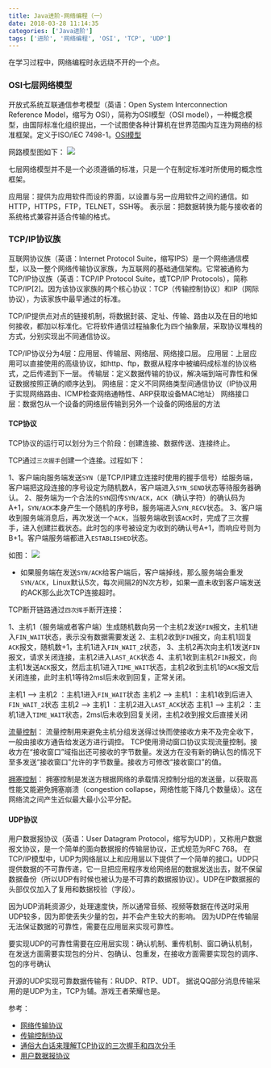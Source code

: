 ```yaml
---
title: Java进阶-网络编程（一）
date: 2018-03-28 11:14:35
categories: ['Java进阶']
tags: ['进阶', '网络编程', 'OSI', 'TCP', 'UDP']
---
```


在学习过程中，网络编程时永远绕不开的一个点。
### OSI七层网络模型
开放式系统互联通信参考模型（英语：Open System Interconnection Reference Model，缩写为 OSI），简称为OSI模型（OSI model），一种概念模型，由国际标准化组织提出，一个试图使各种计算机在世界范围内互连为网络的标准框架。定义于ISO/IEC 7498-1。[OSI模型](https://zh.wikipedia.org/wiki/OSI%E6%A8%A1%E5%9E%8B)

网路模型图如下：
![](http://image.whhxz.smallstool.cn/20180328屏幕快照2018-03-28下午4.02.56.png)
<!-- more -->
七层网络模型并不是一个必须遵循的标准，只是一个在制定标准时所使用的概念性框架。

应用层：提供为应用软件而设的界面，以设置与另一应用软件之间的通信。如HTTP，HTTPS，FTP，TELNET，SSH等。
表示层：把数据转换为能与接收者的系统格式兼容并适合传输的格式。

### TCP/IP协议族
互联网协议族（英语：Internet Protocol Suite，缩写IPS）是一个网络通信模型，以及一整个网络传输协议家族，为互联网的基础通信架构。它常被通称为TCP/IP协议族（英语：TCP/IP Protocol Suite，或TCP/IP Protocols），简称TCP/IP[2]。因为该协议家族的两个核心协议：TCP（传输控制协议）和IP（网际协议），为该家族中最早通过的标准。

TCP/IP提供点对点的链接机制，将数据封装、定址、传输、路由以及在目的地如何接收，都加以标准化。它将软件通信过程抽象化为四个抽象层，采取协议堆栈的方式，分别实现出不同通信协议。

TCP/IP协议分为4层：应用层、传输层、网络层、网络接口层。
应用层：上层应用可以直接使用的高级协议，如http、ftp，数据从程序中被编码成标准的协议格式，之后传递到下一层。
传输层：定义数据传输的协议，解决端到端可靠性和保证数据按照正确的顺序达到。
网络层：定义不同网络类型间通信协议（IP协议用于实现网络路由、ICMP检查网络通畅性、ARP获取设备MAC地址）
网络接口层：数据包从一个设备的网络层传输到另外一个设备的网络层的方法

#### TCP协议
TCP协议的运行可以划分为三个阶段：创建连接、数据传送、连接终止。

TCP通过`三次握手`创建一个连接。过程如下：

1、客户端向服务端发送`SYN`（是TCP/IP建立连接时使用的握手信号）给服务端，客户端把这段连接的序号设定为随机数A，客户端进入`SYN_SEND`状态等待服务器确认。
2、服务端为一个合法的`SYN`回传`SYN/ACK`，`ACK`（确认字符）的确认码为A+1，`SYN/ACK`本身产生一个随机的序号B，服务端进入`SYN_RECV`状态。
3、客户端收到服务端消息后，再次发送一个`ACK`，当服务端收到该`ACK`时，完成了三次握手，进入创建拦截状态。此时包的序号被设定为收到的确认号A+1，而响应号则为B+1。客户端服务端都进入`ESTABLISHED`状态。

如图：
![](http://image.whhxz.smallstool.cn/20180328屏幕快照2018-03-28下午2.50.10.png)

* 如果服务端在发送`SYN/ACK`给客户端后，客户端掉线，那么服务端会重发`SYN/ACK`，Linux默认5次，每次间隔2的N次方秒，如果一直未收到客户端发送的ACK那么此次TCP连接超时。

TCP断开链路通过`四次挥手`断开连接：

1、主机1（服务端或者客户端）生成随机数向另一个主机2发送`FIN`报文，主机1进入`FIN_WAIT`状态，表示没有数据需要发送
2、主机2收到`FIN`报文，向主机1回复`ACK`报文，随机数+1，主机1进入`FIN_WAIT_2`状态，
3、主机2再次向主机1发送`FIN`报文，请求关闭连接，主机2进入`LAST_ACK`状态
4、主机1收到主机2`FIN`报文，向主机1发送`ACK`报文，然后主机1进入`TIME_WAIT`状态，主机2收到主机1的`ACK`报文后关闭连接，此时主机1等待2msl后未收到回复，正常关闭。

主机1 --> 主机2 ：主机1进入`FIN_WAIT`状态
主机2 --> 主机1 ：主机1收到后进入`FIN_WAIT_2`状态
主机2 --> 主机1 ：主机2进入`LAST_ACK`状态
主机1 --> 主机2 ：主机1进入`TIME_WAIT`状态，2msl后未收到回复关闭，主机2收到报文后直接关闭

[流量控制](https://en.wikipedia.org/wiki/Flow_control_(data))：
流量控制用来避免主机分组发送得过快而使接收方来不及完全收下，一般由接收方通告给发送方进行调控。
TCP使用滑动窗口协议实现流量控制。接收方在“接收窗口”域指出还可接收的字节数量。发送方在没有新的确认包的情况下至多发送“接收窗口”允许的字节数量。接收方可修改“接收窗口”的值。

[拥塞控制](https://zh.wikipedia.org/wiki/%E6%8B%A5%E5%A1%9E%E6%8E%A7%E5%88%B6)：
拥塞控制是发送方根据网络的承载情况控制分组的发送量，以获取高性能又能避免拥塞崩溃（congestion collapse，网络性能下降几个数量级）。这在网络流之间产生近似最大最小公平分配。

#### UDP协议

用户数据报协议（英语：User Datagram Protocol，缩写为UDP），又称用户数据报文协议，是一个简单的面向数据报的传输层协议，正式规范为RFC 768。
在TCP/IP模型中，UDP为网络层以上和应用层以下提供了一个简单的接口。UDP只提供数据的不可靠传递，它一旦把应用程序发给网络层的数据发送出去，就不保留数据备份（所以UDP有时候也被认为是不可靠的数据报协议）。UDP在IP数据报的头部仅仅加入了复用和数据校验（字段）。

因为UDP消耗资源少，处理速度快，所以通常音频、视频等数据在传送时采用UDP较多，因为即使丢失少量的包，并不会产生较大的影响。
因为UDP在传输层无法保证数据的可靠性，需要在应用层来实现可靠性。

要实现UDP的可靠性需要在应用层实现：确认机制、重传机制、窗口确认机制，在发送方面需要实现包的分片、包确认、包重发，在接收方面需要实现包的调序、包的序号确认

开源的UDP实现可靠数据传输有：RUDP、RTP、UDT。
据说QQ部分消息传输采用的是UDP为主，TCP为辅。游戏王者荣耀也是。

参考：
* [网络传输协议](https://zh.wikipedia.org/wiki/%E7%BD%91%E7%BB%9C%E4%BC%A0%E8%BE%93%E5%8D%8F%E8%AE%AE)
* [传输控制协议](https://zh.wikipedia.org/wiki/%E4%BC%A0%E8%BE%93%E6%8E%A7%E5%88%B6%E5%8D%8F%E8%AE%AE)
* [通俗大白话来理解TCP协议的三次握手和四次分手](https://github.com/jawil/blog/issues/14)
* [用户数据报协议](https://zh.wikipedia.org/wiki/%E7%94%A8%E6%88%B7%E6%95%B0%E6%8D%AE%E6%8A%A5%E5%8D%8F%E8%AE%AE)
